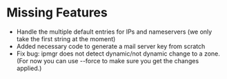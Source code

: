 
# Missing Features

* Handle the multiple default entries for IPs and nameservers (we only take
  the first string at the moment)
* Added necessary code to generate a mail server key from scratch
* Fix bug: ipmgr does not detect dynamic/not dynamic change to a zone.
  (For now you can use --force to make sure you get the changes applied.)

